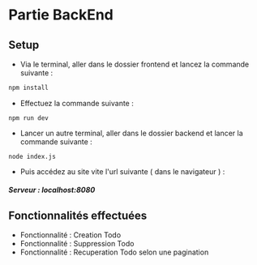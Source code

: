 # Partie BackEnd

## Setup

- Via le terminal, aller dans le dossier frontend et lancez la commande suivante :
``` bash
npm install
```

- Effectuez la commande suivante : 
```
npm run dev
```

- Lancer un autre terminal, aller dans le dossier backend et lancer la commande suivante : 
```
node index.js
```

- Puis accédez au site vite l'url suivante ( dans le navigateur ) : 
##### Serveur :  localhost:8080


## Fonctionnalités effectuées

- Fonctionnalité : Creation Todo
- Fonctionnalité : Suppression Todo
- Fonctionnalité : Recuperation Todo selon une pagination
